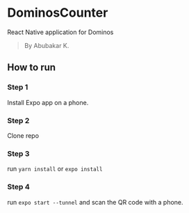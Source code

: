 # DominosCounter
React Native application for Dominos  
> By Abubakar K.

## How to run

### Step 1
Install Expo app on a phone.

### Step 2
Clone repo

### Step 3
run  ```yarn install``` or ```expo install```

### Step 4
run ```expo start --tunnel``` and scan the QR code with a phone.
